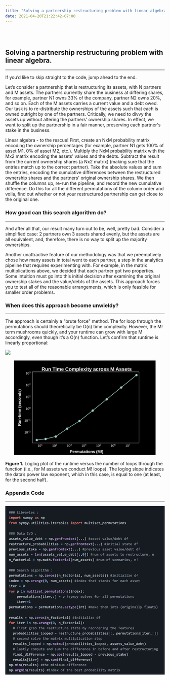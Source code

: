 ```yaml
---
title: "Solving a partnership restructuring problem with linear algebra."
date: 2021-04-20T21:22:42-07:00
---
```


<br><br>

## Solving a partnership restructuring problem with linear algebra.

---

If you’d like to skip straight to the code, jump ahead to the end.

Let’s consider a partnership that is restructuring its assets, with N partners and M assets. The partners currently share the business at differing shares, for example, partner N1 owns 33% of the company, partner N2 owns 20%, and so on. Each of the M assets carries a current value and a debt owed. Our task is to re-distribute the ownerships of the assets such that each is owned outright by one of the partners. Critically, we need to divvy the assets up without altering the partners' ownership shares. In effect, we want to split up the partnership in a fair manner, preserving each partner's stake in the business.

Linear algebra - to the rescue! First, create an NxM probability matrix encoding the ownership percentages (for example, partner N1 gets 100% of asset M1, 0% of asset M2, etc.). Multiply the NxM probability matrix with the Mx2 matrix encoding the assets' values and the debts. Subtract the result from the current ownership shares (a Nx2 matrix) (making sure that the entries match up to the correct partner). Take the absolute values and sum the entries, encoding the cumulative differences between the restructured ownership shares and the partners' original ownership shares. We then shuffle the columns up, re-run the pipeline, and record the new cumulative difference. Do this for all the different permutations of the column order and voila, find out whether or not your restructured partnership can get close to the original one.

### How good can this search algorithm do?

---

And after all that, our result many turn out to be, well, pretty bad. Consider a simplified case: 2 partners own 3 assets shared evenly, but the assets are all equivalent, and, therefore, there is no way to split up the majority ownerships.

Another unattractive feature of our methodology was that we preemptively chose how many assets in total went to each partner, a step in the analytics pipeline that requires experimenting with. For example, in the matrix multiplications above, we decided that each partner got two properties. Some intuition must go into this initial decision after examining the original ownership stakes and the value/debts of the assets. This approach forces you to test all of the reasonable arrangements, which is only feasible for smaller order problems.

### When does this approach become unwieldy?

---

The approach is certainly a "brute force" method. The for loop through the permutations should theoretically be O(n) time complexity. However, the M! term mushrooms quickly, and your runtime can grow with large M accordingly, even though it’s a O(n) function. Let’s confirm that runtime is linearly proportional:

<img src="https://render.githubusercontent.com/render/math?math=\runtime \propto n">

<p align="center"> <img src="/assets-runtime.png"/ width = "450" height = "300"> </p>

**Figure 1.** Loglog plot of the runtime versus the number of loops through the function (i.e., for M assets we conduct M! loops). The loglog slope indicates the data’s power law exponent, which in this case, is equal to one (at least, for the second half).

### Appendix Code

---

<p align="center"> <img src="/assets-code.png"/ width = "550"> </p>


